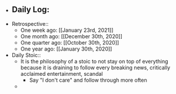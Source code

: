- Daily Log:
    -
- Retrospective::
    - One week ago: [[January 23rd, 2021]]
    - One month ago: [[December 30th, 2020]]
    - One quarter ago: [[October 30th, 2020]]
    - One year ago: [[January 30th, 2020]]
- Daily Stoic::
    - It is the philosophy of a stoic to not stay on top of everything because it is draining to follow every breaking news, critically acclaimed entertainment, scandal
        - Say "I don't care" and follow through more often
    -
